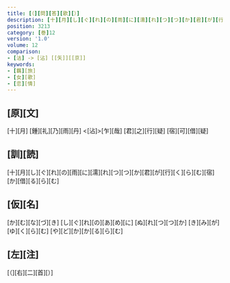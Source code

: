 ```yaml
---
title: [（][問][答][歌][）]
description: [十][月][し][ぐ][れ][の][雨][に][濡][れ][つ][つ][か][君][が][行][く][ら][む][宿][か][借][る][ら][む]
position: 3213
category: [巻]12
version: '1.0'
volume: 12
comparison:
- [沽] -> [沾] [[矢]][[京]]
keywords:
- [羈][旅]
- [女][歌]
- [恋][情]
---
```


## [原][文]

[十][月] [鍾][礼][乃][雨][丹] <[沾]>[乍][哉] [君][之][行][疑] [宿][可][借][疑]

## [訓][読]

[十][月][し][ぐ][れ][の][雨][に][濡][れ][つ][つ][か][君][が][行][く][ら][む][宿][か][借][る][ら][む]

## [仮][名]

[か][む][な][づ][き] [し][ぐ][れ][の][あ][め][に] [ぬ][れ][つ][つ][か] [き][み][が][ゆ][く][ら][む] [や][ど][か][か][る][ら][む]

## [左][注]

[（][右][二][首][）]
